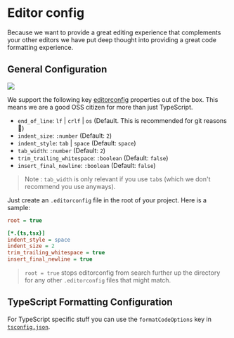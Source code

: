 # Editor config
Because we want to provide a great editing experience that complements your other editors we have put deep thought into providing a great code formatting experience.

## General Configuration
![](http://editorconfig.org/logo.png)

We support the following key [editorconfig][editorconfig] properties out of the box. This means we are a good OSS citizen for more than just TypeScript.

* `end_of_line`: `lf` | `crlf` | `os` (Default. This is recommended for git reasons 🌹)
* `indent_size`: `:number` (Default: `2`)
* `indent_style`: `tab` | `space` (Default: `space`)
* `tab_width`: `:number` (Default: `2`)
* `trim_trailing_whitespace`: `:boolean` (Default: `false`)
* `insert_final_newline`: `:boolean` (Default: `false`)

> Note : `tab_width` is only relevant if you use `tab`s (which we don't recommend you use anyways).

Just create an `.editorconfig` file in the root of your project. Here is a sample:

```ini
root = true

[*.{ts,tsx}]
indent_style = space
indent_size = 2
trim_trailing_whitespace = true
insert_final_newline = true
```

> `root = true` stops editorconfig from search further up the directory for any other `.editorconfig` files that might match.

## TypeScript Formatting Configuration


For TypeScript specific stuff you can use the `formatCodeOptions` key in [`tsconfig.json`][tsconfig.json].

[editorconfig]:http://editorconfig.org/
[tsconfig.json]:/config/tsconfig.md

[NotReallyUsed]: the-following-is-not-really-used-but-I-wanted-to-keep-these-links
[editorOptions]: https://github.com/alm-tools/alm/blob/master/src/server/disk/editorOptions.ts
